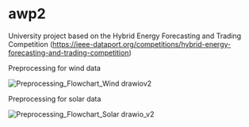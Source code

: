 # awp2
University project based on the Hybrid Energy Forecasting and Trading Competition (https://ieee-dataport.org/competitions/hybrid-energy-forecasting-and-trading-competition)

Preprocessing for wind data

![Preprocessing_Flowchart_Wind drawiov2](https://github.com/user-attachments/assets/5ed1ed23-b1e1-4c13-8d53-8592118afec1)


Preprocessing for solar data

![Preprocessing_Flowchart_Solar drawio_v2](https://github.com/user-attachments/assets/4fa70a81-4aa6-45ba-8d7a-98923ff962fc)
